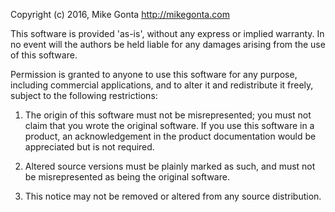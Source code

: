 
  Copyright (c) 2016, Mike Gonta
  http://mikegonta.com

  This software is provided 'as-is', without any express or implied warranty. In
  no event will the authors be held liable for any damages arising from the use
  of this software.

  Permission is granted to anyone to use this software for any purpose, including
  commercial applications, and to alter it and redistribute it freely, subject to
  the following restrictions:

  1. The origin of this software must not be misrepresented; you must not claim
     that you wrote the original software. If you use this software in a product,
     an acknowledgement in the product documentation would be appreciated but is
     not required.

  2. Altered source versions must be plainly marked as such, and must not be
     misrepresented as being the original software.

  3. This notice may not be removed or altered from any source distribution.
